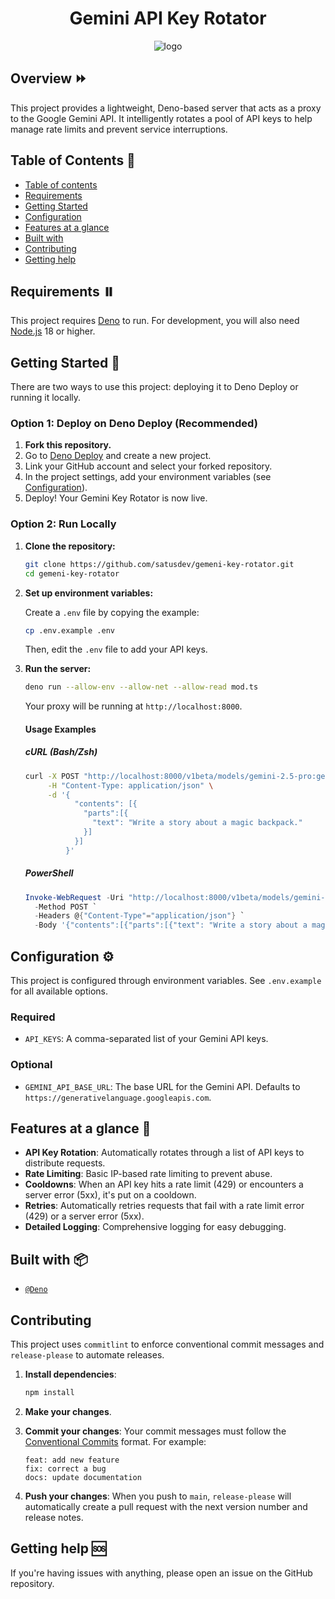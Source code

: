 <div align="center">
    <h1>Gemini API Key Rotator</h1>
    <img src="https://img.icons8.com/fluency/96/000000/key.png" alt="logo"/>
</div>

## Overview ⏩️

This project provides a lightweight, Deno-based server that acts as a proxy to
the Google Gemini API. It intelligently rotates a pool of API keys to help
manage rate limits and prevent service interruptions.

## Table of Contents 📄

- [Table of contents](#table-of-contents-)
- [Requirements](#requirements-%EF%B8%8F)
- [Getting Started](#getting-started-%EF%B8%8F)
- [Configuration](#configuration-)
- [Features at a glance](#features-at-a-glance-)
- [Built with](#built-with-%EF%B8%8F)
- [Contributing](#contributing)
- [Getting help](#getting-help-)

## Requirements ⏸️

This project requires [Deno](https://deno.land/) to run. For development, you
will also need [Node.js](https://nodejs.org/en) 18 or higher.

## Getting Started 🚀

There are two ways to use this project: deploying it to Deno Deploy or running
it locally.

### Option 1: Deploy on Deno Deploy (Recommended)

1.  **Fork this repository.**
2.  Go to [Deno Deploy](https://deno.com/deploy) and create a new project.
3.  Link your GitHub account and select your forked repository.
4.  In the project settings, add your environment variables (see
    [Configuration](#configuration-)).
5.  Deploy! Your Gemini Key Rotator is now live.

### Option 2: Run Locally

1.  **Clone the repository:**

    ```bash
    git clone https://github.com/satusdev/gemeni-key-rotator.git
    cd gemeni-key-rotator
    ```

2.  **Set up environment variables:**

    Create a `.env` file by copying the example:

    ```bash
    cp .env.example .env
    ```

    Then, edit the `.env` file to add your API keys.

3.  **Run the server:**

    ```bash
    deno run --allow-env --allow-net --allow-read mod.ts
    ```

    Your proxy will be running at `http://localhost:8000`.

    #### Usage Examples

    ##### cURL (Bash/Zsh)

    ```bash
    curl -X POST "http://localhost:8000/v1beta/models/gemini-2.5-pro:generateContent" \
         -H "Content-Type: application/json" \
         -d '{
               "contents": [{
                 "parts":[{
                   "text": "Write a story about a magic backpack."
                 }]
               }]
             }'
    ```

    ##### PowerShell

    ```powershell
    Invoke-WebRequest -Uri "http://localhost:8000/v1beta/models/gemini-2.5-pro:generateContent" `
      -Method POST `
      -Headers @{"Content-Type"="application/json"} `
      -Body '{"contents":[{"parts":[{"text": "Write a story about a magic backpack."}]}]}'
    ```

## Configuration ⚙️

This project is configured through environment variables. See `.env.example` for
all available options.

### Required

- `API_KEYS`: A comma-separated list of your Gemini API keys.

### Optional

- `GEMINI_API_BASE_URL`: The base URL for the Gemini API. Defaults to
  `https://generativelanguage.googleapis.com`.

## Features at a glance 🚀

- **API Key Rotation**: Automatically rotates through a list of API keys to
  distribute requests.
- **Rate Limiting**: Basic IP-based rate limiting to prevent abuse.
- **Cooldowns**: When an API key hits a rate limit (429) or encounters a server
  error (5xx), it's put on a cooldown.
- **Retries**: Automatically retries requests that fail with a rate limit error
  (429) or a server error (5xx).
- **Detailed Logging**: Comprehensive logging for easy debugging.

## Built with 📦️

- [`@Deno`](https://deno.land/)

## Contributing

This project uses `commitlint` to enforce conventional commit messages and
`release-please` to automate releases.

1.  **Install dependencies**:

    ```bash
    npm install
    ```

2.  **Make your changes**.

3.  **Commit your changes**: Your commit messages must follow the
    [Conventional Commits](https://www.conventionalcommits.org/en/v1.0.0/)
    format. For example:

    ```
    feat: add new feature
    fix: correct a bug
    docs: update documentation
    ```

4.  **Push your changes**: When you push to `main`, `release-please` will
    automatically create a pull request with the next version number and release
    notes.

## Getting help 🆘

If you're having issues with anything, please open an issue on the GitHub
repository.
